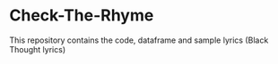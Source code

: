 # Check-The-Rhyme

This repository contains the code, dataframe and sample lyrics (Black Thought lyrics)
